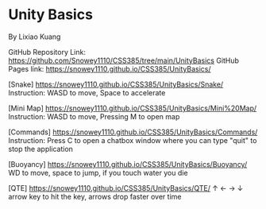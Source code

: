 # Unity Basics
By Lixiao Kuang

GitHub Repository Link: https://github.com/Snowey1110/CSS385/tree/main/UnityBasics
GitHub Pages link: https://snowey1110.github.io/CSS385/UnityBasics/

[Snake] https://snowey1110.github.io/CSS385/UnityBasics/Snake/
Instruction:
WASD to move, Space to accelerate

[Mini Map] https://snowey1110.github.io/CSS385/UnityBasics/Mini%20Map/
Instruction:
WASD to move, Pressing M to open map

[Commands] https://snowey1110.github.io/CSS385/UnityBasics/Commands/
Instruction:
Press C to open a chatbox window where you can type "quit" to stop the application

[Buoyancy] https://snowey1110.github.io/CSS385/UnityBasics/Buoyancy/
WD to move, space to jump, if you touch water you die

[QTE] https://snowey1110.github.io/CSS385/UnityBasics/QTE/
↑ ← → ↓ arrow key to hit the key, arrows drop faster over time

